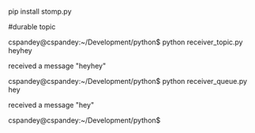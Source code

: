 pip install stomp.py

#durable topic

cspandey@cspandey:~/Development/python$ python receiver_topic.py heyhey

received a message "heyhey"

cspandey@cspandey:~/Development/python$ python receiver_queue.py hey

received a message "hey"

cspandey@cspandey:~/Development/python$
